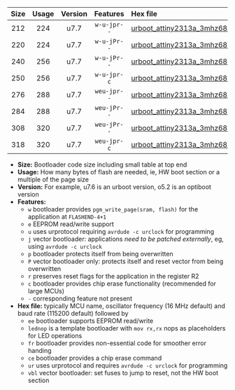 |Size|Usage|Version|Features|Hex file|
|:-:|:-:|:-:|:-:|:--|
|212|224|u7.7|`w-u-jpr--`|[urboot_attiny2313a_3mhz6864_230400bps_lednop_ur_vbl.hex](https://raw.githubusercontent.com/stefanrueger/urboot.hex/main/mcus/attiny2313a/fcpu_3mhz6864/230400_bps/urboot_attiny2313a_3mhz6864_230400bps_lednop_ur_vbl.hex)|
|220|224|u7.7|`w-u-jPr--`|[urboot_attiny2313a_3mhz6864_230400bps_ur_vbl.hex](https://raw.githubusercontent.com/stefanrueger/urboot.hex/main/mcus/attiny2313a/fcpu_3mhz6864/230400_bps/urboot_attiny2313a_3mhz6864_230400bps_ur_vbl.hex)|
|240|256|u7.7|`w-u-jPr--`|[urboot_attiny2313a_3mhz6864_230400bps_lednop_fr_ur_vbl.hex](https://raw.githubusercontent.com/stefanrueger/urboot.hex/main/mcus/attiny2313a/fcpu_3mhz6864/230400_bps/urboot_attiny2313a_3mhz6864_230400bps_lednop_fr_ur_vbl.hex)|
|250|256|u7.7|`w-u-jpr-c`|[urboot_attiny2313a_3mhz6864_230400bps_lednop_fr_ce_ur_vbl.hex](https://raw.githubusercontent.com/stefanrueger/urboot.hex/main/mcus/attiny2313a/fcpu_3mhz6864/230400_bps/urboot_attiny2313a_3mhz6864_230400bps_lednop_fr_ce_ur_vbl.hex)|
|276|288|u7.7|`weu-jpr--`|[urboot_attiny2313a_3mhz6864_230400bps_ee_lednop_ur_vbl.hex](https://raw.githubusercontent.com/stefanrueger/urboot.hex/main/mcus/attiny2313a/fcpu_3mhz6864/230400_bps/urboot_attiny2313a_3mhz6864_230400bps_ee_lednop_ur_vbl.hex)|
|284|288|u7.7|`weu-jPr--`|[urboot_attiny2313a_3mhz6864_230400bps_ee_ur_vbl.hex](https://raw.githubusercontent.com/stefanrueger/urboot.hex/main/mcus/attiny2313a/fcpu_3mhz6864/230400_bps/urboot_attiny2313a_3mhz6864_230400bps_ee_ur_vbl.hex)|
|308|320|u7.7|`weu-jPr--`|[urboot_attiny2313a_3mhz6864_230400bps_ee_lednop_fr_ur_vbl.hex](https://raw.githubusercontent.com/stefanrueger/urboot.hex/main/mcus/attiny2313a/fcpu_3mhz6864/230400_bps/urboot_attiny2313a_3mhz6864_230400bps_ee_lednop_fr_ur_vbl.hex)|
|318|320|u7.7|`weu-jpr-c`|[urboot_attiny2313a_3mhz6864_230400bps_ee_lednop_fr_ce_ur_vbl.hex](https://raw.githubusercontent.com/stefanrueger/urboot.hex/main/mcus/attiny2313a/fcpu_3mhz6864/230400_bps/urboot_attiny2313a_3mhz6864_230400bps_ee_lednop_fr_ce_ur_vbl.hex)|

- **Size:** Bootloader code size including small table at top end
- **Usage:** How many bytes of flash are needed, ie, HW boot section or a multiple of the page size
- **Version:** For example, u7.6 is an urboot version, o5.2 is an optiboot version
- **Features:**
  + `w` bootloader provides `pgm_write_page(sram, flash)` for the application at `FLASHEND-4+1`
  + `e` EEPROM read/write support
  + `u` uses urprotocol requiring `avrdude -c urclock` for programming
  + `j` vector bootloader: applications *need to be patched externally*, eg, using `avrdude -c urclock`
  + `p` bootloader protects itself from being overwritten
  + `P` vector bootloader only: protects itself and reset vector from being overwritten
  + `r` preserves reset flags for the application in the register R2
  + `c` bootloader provides chip erase functionality (recommended for large MCUs)
  + `-` corresponding feature not present
- **Hex file:** typically MCU name, oscillator frequency (16 MHz default) and baud rate (115200 default) followed by
  + `ee` bootloader supports EEPROM read/write
  + `lednop` is a template bootloader with `mov rx,rx` nops as placeholders for LED operations
  + `fr` bootloader provides non-essential code for smoother error handing
  + `ce` bootloader provides a chip erase command
  + `ur` uses urprotocol and requires `avrdude -c urclock` for programming
  + `vbl` vector bootloader: set fuses to jump to reset, not the HW boot section
